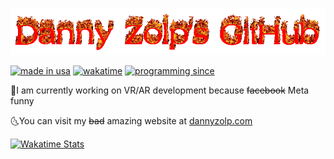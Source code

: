![logo.gif](logo.gif)

[![made in usa](https://img.shields.io/badge/made%20in-usa-red)](https://dannyzolp.com/) [![wakatime](https://wakatime.com/badge/user/24ab148b-9d50-4e94-8109-0bf4494a6c50.svg)](https://wakatime.com/@dannyzolp) [![programming since](https://img.shields.io/badge/coding%20since-2014-blueviolet)](https://dannyzolp.com/)

🌛I am currently working on VR/AR development because ~~facebook~~ Meta funny

🌜You can visit my <strike>bad</strike> amazing website at [dannyzolp.com](https://dannyzolp.com/)

[![Wakatime Stats](https://github-readme-stats.vercel.app/api/wakatime?username=dannyzolp&theme=dark&show_icons=true)](https://wakatime.com/@dannyzolp)

